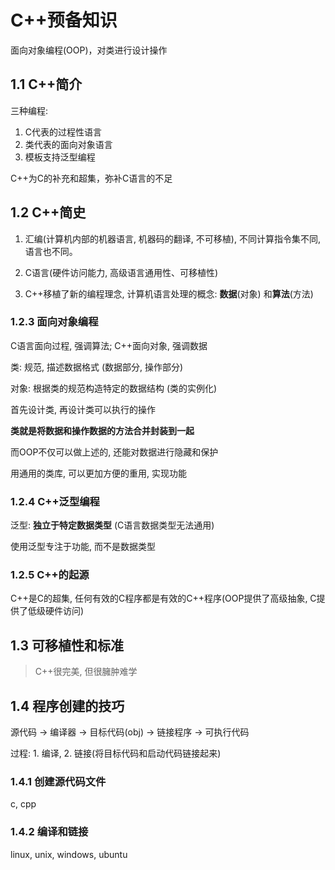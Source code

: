 # C++预备知识

面向对象编程(OOP)，对类进行设计操作

## 1.1 C++简介

三种编程:

1. C代表的过程性语言
2. 类代表的面向对象语言
3. 模板支持泛型编程

C++为C的补充和超集，弥补C语言的不足

## 1.2 C++简史

1. 汇编(计算机内部的机器语言, 机器码的翻译, 不可移植), 不同计算指令集不同, 语言也不同。

2. C语言(硬件访问能力, 高级语言通用性、可移植性)

3. C++移植了新的编程理念, 计算机语言处理的概念: **数据**(对象) 和**算法**(方法)

### 1.2.3 面向对象编程

C语言面向过程, 强调算法; C++面向对象, 强调数据

类: 规范, 描述数据格式 (数据部分, 操作部分)

对象: 根据类的规范构造特定的数据结构 (类的实例化)

首先设计类, 再设计类可以执行的操作

**类就是将数据和操作数据的方法合并封装到一起**

而OOP不仅可以做上述的, 还能对数据进行隐藏和保护

用通用的类库, 可以更加方便的重用, 实现功能

### 1.2.4 C++泛型编程

泛型: **独立于特定数据类型** (C语言数据类型无法通用)

使用泛型专注于功能, 而不是数据类型

### 1.2.5 C++的起源

C++是C的超集, 任何有效的C程序都是有效的C++程序(OOP提供了高级抽象, C提供了低级硬件访问)

## 1.3 可移植性和标准

> C++很完美, 但很臃肿难学

## 1.4 程序创建的技巧

源代码 -> 编译器 -> 目标代码(obj) -> 链接程序 -> 可执行代码

过程: 1. 编译, 2. 链接(将目标代码和启动代码链接起来)

### 1.4.1 创建源代码文件

c, cpp

### 1.4.2 编译和链接

linux, unix, windows, ubuntu